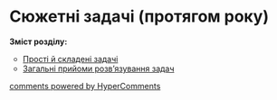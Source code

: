 <div id="hypercomments_widget" class="js-hypercomments-widget invisible"></div>

# Сюжетні задачі (протягом року)
<p><b>Зміст розділу:</b></p>
<ul type="circle">
<li><a href="http://mathmon14.ed-era.com/4/prosty_i_skladeny_zadachy.html">Прості й складені задачі</a></li>
<li><a href="http://mathmon14.ed-era.com/4/zagalny_priiomi_rozvyazuvannya_zadach.html">Загальні прийоми розв’язування задач</a></li>
</ul>

<div class="js-hypercomments-container">
    <a href="http://hypercomments.com" class="hc-link" title="comments widget">comments powered by HyperComments</a>
</div>